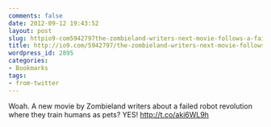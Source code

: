 ```yaml
---
comments: false
date: 2012-09-12 19:43:52
layout: post
slug: httpio9-com5942797the-zombieland-writers-next-movie-follows-a-failed-robot-revolution
title: http://io9.com/5942797/the-zombieland-writers-next-movie-follows-a-failed-robot-revolution
wordpress_id: 2895
categories:
- Bookmarks
tags:
- from-twitter
---
```


Woah. A new movie by Zombieland writers about a failed robot revolution where they train humans as pets? YES! http://t.co/aki6WL9h
